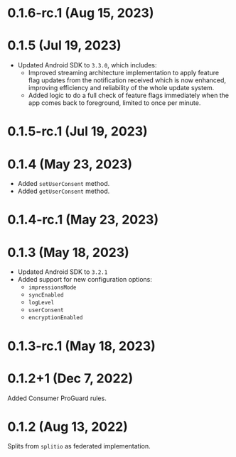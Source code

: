 # 0.1.6-rc.1 (Aug 15, 2023)

# 0.1.5 (Jul 19, 2023)

* Updated Android SDK to `3.3.0`, which includes:
  * Improved streaming architecture implementation to apply feature flag updates from the notification received which is now enhanced, improving efficiency and reliability of the whole update system.
  * Added logic to do a full check of feature flags immediately when the app comes back to foreground, limited to once per minute.

# 0.1.5-rc.1 (Jul 19, 2023)

# 0.1.4 (May 23, 2023)

* Added `setUserConsent` method.
* Added `getUserConsent` method.

# 0.1.4-rc.1 (May 23, 2023)

# 0.1.3 (May 18, 2023)

* Updated Android SDK to `3.2.1`
* Added support for new configuration options:
    * `impressionsMode`
    * `syncEnabled`
    * `logLevel`
    * `userConsent`
    * `encryptionEnabled`

# 0.1.3-rc.1 (May 18, 2023)

# 0.1.2+1 (Dec 7, 2022)

Added Consumer ProGuard rules.

# 0.1.2 (Aug 13, 2022)

Splits from `splitio` as federated implementation.
